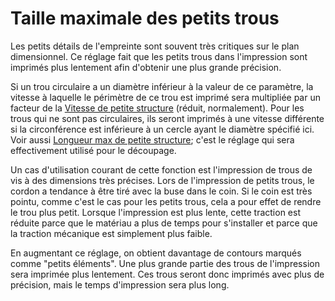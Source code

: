 Taille maximale des petits trous
===

Les petits détails de l'empreinte sont souvent très critiques sur le plan dimensionnel. Ce réglage fait que les petits trous dans l'impression sont imprimés plus lentement afin d'obtenir une plus grande précision.

Si un trou circulaire a un diamètre inférieur à la valeur de ce paramètre, la vitesse à laquelle le périmètre de ce trou est imprimé sera multipliée par un facteur de la [Vitesse de petite structure](small_feature_speed_factor.md) (réduit, normalement). Pour les trous qui ne sont pas circulaires, ils seront imprimés à une vitesse différente si la circonférence est inférieure à un cercle ayant le diamètre spécifié ici. Voir aussi [Longueur max de petite structure](small_feature_max_length.md); c'est le réglage qui sera effectivement utilisé pour le découpage.

Un cas d'utilisation courant de cette fonction est l'impression de trous de vis à des dimensions très précises. Lors de l'impression de petits trous, le cordon a tendance à être tiré avec la buse dans le coin. Si le coin est très pointu, comme c'est le cas pour les petits trous, cela a pour effet de rendre le trou plus petit. Lorsque l'impression est plus lente, cette traction est réduite parce que le matériau a plus de temps pour s'installer et parce que la traction mécanique est simplement plus faible.

En augmentant ce réglage, on obtient davantage de contours marqués comme "petits éléments". Une plus grande partie des trous de l'impression sera imprimée plus lentement. Ces trous seront donc imprimés avec plus de précision, mais le temps d'impression sera plus long.
